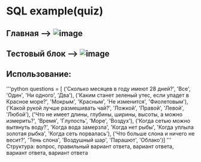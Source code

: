 # SQL example(quiz)
## Главная --> ![image](https://github.com/user-attachments/assets/f4917fc8-43d3-46ca-abb1-13f9e354c104)

## Тестовый блок --> ![image](https://github.com/user-attachments/assets/1270909a-894e-4301-9cb9-50408764acfe)
## Использование:


'''python
questions = [
        ('Сколько месяцев в году имеют 28 дней?', 'Все', 'Один', 'Ни одного', 'Два'),
        ('Каким станет зеленый утес, если упадет в Красное море?', 'Мокрым', 'Красным', 'Не изменится', 'Фиолетовым'),
        ('Какой рукой лучше размешивать чай?', 'Ложкой', 'Правой', 'Левой', 'Любой'),
        ('Что не имеет длины, глубины, ширины, высоты, а можно измерить?', 'Время', 'Глупость', 'Море', 'Воздух'),
        ('Когда сетью можно вытянуть воду?', 'Когда вода замерзла', 'Когда нет рыбы', 'Когда уплыла золотая рыбка', 'Когда сеть порвалась'),
        ('Что больше слона и ничего не весит?', 'Тень слона', 'Воздушный шар', 'Парашют', 'Облако')]
'''
Структура: вопрос, правильный вариант ответа, вариант ответа, вариант ответа, вариант ответа

